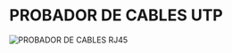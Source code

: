 # PROBADOR DE CABLES UTP
![PROBADOR DE CABLES RJ45](/imagenes/secuenciador_(analógico)_V1.jpg "PROBADOR DE CABLES RJ45")

